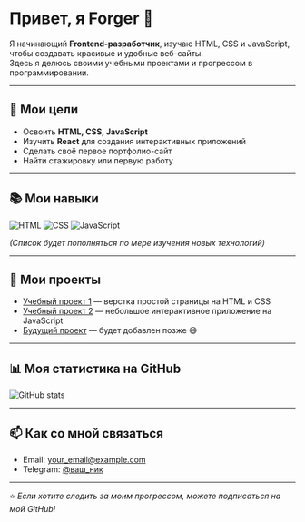 # Привет, я Forger 👋

Я начинающий **Frontend-разработчик**, изучаю HTML, CSS и JavaScript, чтобы создавать красивые и удобные веб-сайты.  
Здесь я делюсь своими учебными проектами и прогрессом в программировании.

---

## 🚀 Мои цели
- Освоить **HTML, CSS, JavaScript**
- Изучить **React** для создания интерактивных приложений
- Сделать своё первое портфолио-сайт
- Найти стажировку или первую работу

---

## 📚 Мои навыки
![HTML](https://img.shields.io/badge/HTML5-E34F26?style=for-the-badge&logo=html5&logoColor=white)
![CSS](https://img.shields.io/badge/CSS3-1572B6?style=for-the-badge&logo=css3&logoColor=white)
![JavaScript](https://img.shields.io/badge/JavaScript-F7DF1E?style=for-the-badge&logo=javascript&logoColor=black)

*(Список будет пополняться по мере изучения новых технологий)*

---

## 💼 Мои проекты
- [Учебный проект 1](#) — верстка простой страницы на HTML и CSS
- [Учебный проект 2](#) — небольшое интерактивное приложение на JavaScript
- [Будущий проект](#) — будет добавлен позже 😄

---

## 📊 Моя статистика на GitHub
![GitHub stats](https://github-readme-stats.vercel.app/api?username=forger&show_icons=true&theme=tokyonight)

---

## 📫 Как со мной связаться
- Email: your_email@example.com  
- Telegram: [@ваш_ник](https://t.me/ваш_ник)

---

⭐️ *Если хотите следить за моим прогрессом, можете подписаться на мой GitHub!*
